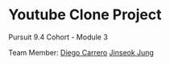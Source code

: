 # Youtube Clone Project
Pursuit 9.4 Cohort - Module 3

Team Member:
[Diego Carrero](https://github.com/DiegoCarrero)
[Jinseok Jung](https://github.com/pjungjs)